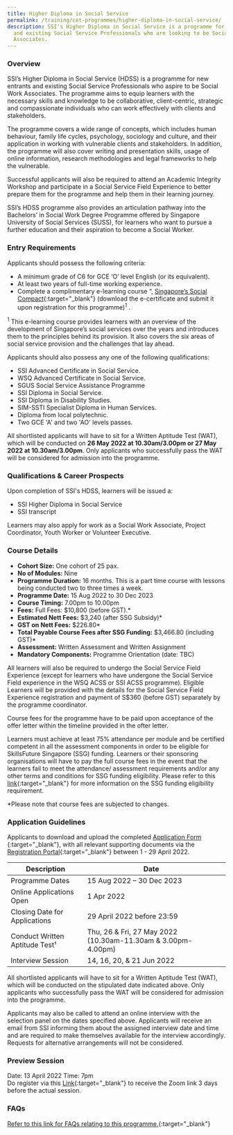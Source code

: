 ```yaml
---
title: Higher Diploma in Social Service
permalink: /training/cet-programmes/higher-diploma-in-social-service/
description: SSI's Higher Diploma in Social Service is a programme for aspiring
  and existing Social Service Professionals who are looking to be Social Work
  Associates.
---
```

### Overview

SSI’s Higher Diploma in Social Service (HDSS) is a programme for new entrants and existing Social Service Professionals who aspire to be Social Work Associates. The programme aims to equip learners with the necessary skills and knowledge to be collaborative, client-centric, strategic and compassionate individuals who can work effectively with clients and stakeholders. 

The programme covers a wide range of concepts, which includes human behaviour, family life cycles, psychology, sociology and culture, and their application in working with vulnerable clients and stakeholders. In addition, the programme will also cover writing and presentation skills, usage of online information, research methodologies and legal frameworks to help the vulnerable. 

Successful applicants will also be required to attend an Academic Integrity Workshop and participate in a Social Service Field Experience to better prepare them for the programme and help them in their learning journey. 

SSI’s HDSS programme also provides an articulation pathway into the Bachelors’ in Social Work Degree Programme offered by Singapore University of Social Services (SUSS), for learners who want to pursue a further education and their aspiration to become a Social Worker.

### Entry Requirements

Applicants should possess the following criteria:

-	A minimum grade of C6 for GCE ‘O’ level English (or its equivalent). 
-	At least two years of full-time working experience.
-	Complete a complimentary e-learning course “, [Singapore’s Social Compact](https://iltms.ssi.gov.sg/registration/#/Course?coursecode=SCRS400){:target="_blank"} (download the e-certificate and submit it upon registration for this programme)<sup>1</sup>  . 


<sup>1</sup>  This e-learning course provides learners with an overview of the development of Singapore’s social services over the years and introduces them to the principles behind its provision. It also covers the six areas of social service provision and the challenges that lay ahead.

Applicants should also possess any one of the following qualifications:

-	SSI Advanced Certificate in Social Service.
- WSQ Advanced Certificate in Social Service.
- SGUS Social Service Assistance Programme
- SSI Diploma in Social Service.
- SSI Diploma in Disability Studies.
- SIM-SSTI Specialist Diploma in Human Services.
- Diploma from local polytechnic.
- Two GCE 'A' and two 'AO' levels passes.
 
All shortlisted applicants will have to sit for a Written Aptitude Test (WAT), which will be conducted on **26 May 2022 at 10.30am/3.00pm or 27 May 2022 at 10.30am/3.00pm**. Only applicants who successfully pass the WAT will be considered for admission into the programme.


### Qualifications & Career Prospects

Upon completion of SSI's HDSS, learners will be issued a:

-	SSI Higher Diploma in Social Service 
-	SSI transcript 

Learners may also apply for work as a Social Work Associate, Project Coordinator, Youth Worker or Volunteer Executive.  

### Course Details

- **Cohort Size:** One cohort of 25 pax. 
- **No of Modules:** Nine
- **Programme Duration:** 16 months. This is a part time course with lessons being conducted two to three times a week.
- **Programme Date:** 15 Aug 2022 to 30 Dec 2023
- **Course Timing:**  7.00pm to 10.00pm  
- **Fees:** Full Fees: $10,800 (before GST).*  
- **Estimated Nett Fees:** $3,240 (after SSG Subsidy)* 
- **GST on Nett Fees:** $226.80* 
- **Total Payable Course Fees after SSG Funding:** $3,466.80 (including GST)*   
- **Assessment:** Written Assessment and Written Assignment 
- **Mandatory Components:** Programme Orientation (date: TBC)

All learners will also be required to undergo the Social Service Field Experience (except for learners who have undergone the Social Service Field experience in the WSQ ACSS or SSI ACSS programme). Eligible Learners will be provided with the details for the Social Service Field Experience registration and payment of S$360 (before GST) separately by the programme coordinator.

Course fees for the programme have to be paid upon acceptance of the offer letter within the timeline provided in the ofter letter.

Learners must achieve at least 75% attendance per module and be certified competent in all the assessment components in order to be eligible for SkillsFuture Singapore (SSG) funding. Learners or their sponsoring organisations will have to pay the full course fees in the event that the learners fail to meet the attendance/ assessment requirements and/or any other terms and conditions for SSG funding eligibility. Please refer to this [link](https://www.ssg.gov.sg/programmes-and-initiatives/training-grants/self-sponsored-training-for-individuals.html){:target="_blank"}  for more information on the SSG funding eligibility requirement.

*Please note that course fees are subjected to changes.


### Application Guidelines

Applicants to download and upload the completed [Application Form](/files/Files%20for%20Learners/SSI_HDSS_Application_Form_22.pdf)
{:target="_blank"}, with all relevant supporting documents via the [Registration Portal](https://iltms.ssi.gov.sg/registration/#/Course?coursecode=SCET21-2){:target="_blank"}  between 1 - 29 April 2022. 


| Description | Date | |
| -------- | -------- | -------- |
|Programme Dates| 15 Aug 2022 – 30 Dec 2023 |
| Online Applications Open   | 1 Apr 2022 | 
| Closing Date for Applications | 29 April 2022 before 23:59|
| Conduct Written Aptitude Test¹| Thu, 26 & Fri, 27 May 2022 (10.30am-11.30am & 3.00pm-4.00pm)|
|Interview Session | 14, 16, 20, & 21 Jun 2022|


All shortlisted applicants will have to sit for a Written Aptitude Test (WAT), which will be conducted on the stipulated date indicated above. Only applicants who successfully pass the WAT will be considered for admission into the programme. 

Applicants may also be called to attend an online interview with the selection panel on the dates specified above. Applicants will receive an email from SSI informing them about the assigned interview date and time and are required to make themselves available for the interview accordingly. Requests for alternative arrangements will not be considered.


### Preview Session
Date: 13 April 2022
Time: 7pm
<br>Do register via this [Link](https://form.gov.sg/62385ba121abcd00130fb13c){:target="_blank"} to receive the Zoom link 3 days before the actual session. 

### FAQs
[Refer to this link for FAQs relating to this programme.](/files/Files%20for%20Learners/FAQ-for-Higher-Diploma-in-Social-Service_21Mar22.pdf){:target="_blank"}